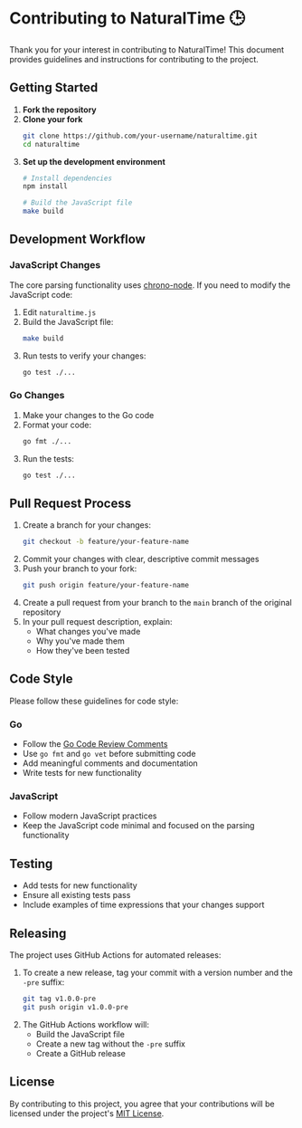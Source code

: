 # Contributing to NaturalTime 🕒

Thank you for your interest in contributing to NaturalTime! This document provides guidelines and instructions for contributing to the project.

## Getting Started

1. **Fork the repository**
2. **Clone your fork**
   ```bash
   git clone https://github.com/your-username/naturaltime.git
   cd naturaltime
   ```
3. **Set up the development environment**
   ```bash
   # Install dependencies
   npm install

   # Build the JavaScript file
   make build
   ```

## Development Workflow

### JavaScript Changes

The core parsing functionality uses [chrono-node](https://github.com/wanasit/chrono). If you need to modify the JavaScript code:

1. Edit `naturaltime.js`
2. Build the JavaScript file:
   ```bash
   make build
   ```
3. Run tests to verify your changes:
   ```bash
   go test ./...
   ```

### Go Changes

1. Make your changes to the Go code
2. Format your code:
   ```bash
   go fmt ./...
   ```
3. Run the tests:
   ```bash
   go test ./...
   ```

## Pull Request Process

1. Create a branch for your changes:
   ```bash
   git checkout -b feature/your-feature-name
   ```
2. Commit your changes with clear, descriptive commit messages
3. Push your branch to your fork:
   ```bash
   git push origin feature/your-feature-name
   ```
4. Create a pull request from your branch to the `main` branch of the original repository
5. In your pull request description, explain:
    - What changes you've made
    - Why you've made them
    - How they've been tested

## Code Style

Please follow these guidelines for code style:

### Go
- Follow the [Go Code Review Comments](https://github.com/golang/go/wiki/CodeReviewComments)
- Use `go fmt` and `go vet` before submitting code
- Add meaningful comments and documentation
- Write tests for new functionality

### JavaScript
- Follow modern JavaScript practices
- Keep the JavaScript code minimal and focused on the parsing functionality

## Testing

- Add tests for new functionality
- Ensure all existing tests pass
- Include examples of time expressions that your changes support

## Releasing

The project uses GitHub Actions for automated releases:

1. To create a new release, tag your commit with a version number and the `-pre` suffix:
   ```bash
   git tag v1.0.0-pre
   git push origin v1.0.0-pre
   ```
2. The GitHub Actions workflow will:
    - Build the JavaScript file
    - Create a new tag without the `-pre` suffix
    - Create a GitHub release

## License

By contributing to this project, you agree that your contributions will be licensed under the project's [MIT License](LICENSE).